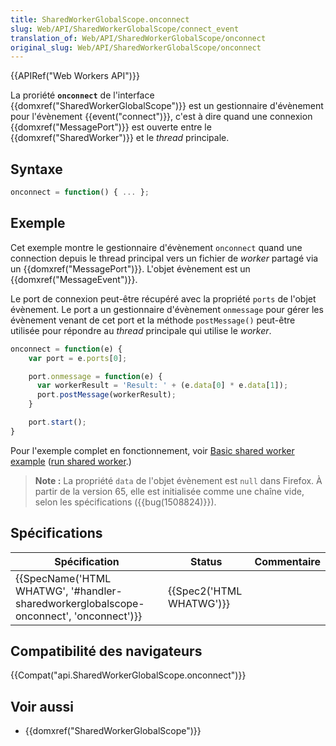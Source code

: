 ```yaml
---
title: SharedWorkerGlobalScope.onconnect
slug: Web/API/SharedWorkerGlobalScope/connect_event
translation_of: Web/API/SharedWorkerGlobalScope/onconnect
original_slug: Web/API/SharedWorkerGlobalScope/onconnect
---
```

{{APIRef("Web Workers API")}}

La proriété **`onconnect`** de l'interface {{domxref("SharedWorkerGlobalScope")}} est un gestionnaire d'évènement pour l'évènement {{event("connect")}}, c'est à dire quand une connexion {{domxref("MessagePort")}} est ouverte entre le {{domxref("SharedWorker")}} et le _thread_ principale.

## Syntaxe

```js
onconnect = function() { ... };
```

## Exemple

Cet exemple montre le gestionnaire d'évènement `onconnect` quand une connection depuis le thread principal vers un fichier de _worker_ partagé via un {{domxref("MessagePort")}}. L'objet évènement est un {{domxref("MessageEvent")}}.

Le port de connexion peut-être récupéré avec la propriété `ports` de l'objet évènement. Le port a un gestionnaire d'évènement `onmessage` pour gérer les évènement venant de cet port et la méthode `postMessage()` peut-être utilisée pour répondre au _thread_ principale qui utilise le _worker_.

```js
onconnect = function(e) {
    var port = e.ports[0];

    port.onmessage = function(e) {
      var workerResult = 'Result: ' + (e.data[0] * e.data[1]);
      port.postMessage(workerResult);
    }

    port.start();
}
```

Pour l'exemple complet en fonctionnement, voir [Basic shared worker example](https://github.com/mdn/simple-shared-worker) ([run shared worker](http://mdn.github.io/simple-shared-worker/).)

> **Note :** La propriété `data` de l'objet évènement est `null` dans Firefox. À partir de la version 65, elle est initialisée comme une chaîne vide, selon les spécifications ({{bug(1508824)}}).

## Spécifications

| Spécification                                                                                                        | Status                           | Commentaire |
| -------------------------------------------------------------------------------------------------------------------- | -------------------------------- | ----------- |
| {{SpecName('HTML WHATWG', '#handler-sharedworkerglobalscope-onconnect', 'onconnect')}} | {{Spec2('HTML WHATWG')}} |             |

## Compatibilité des navigateurs

{{Compat("api.SharedWorkerGlobalScope.onconnect")}}

## Voir aussi

- {{domxref("SharedWorkerGlobalScope")}}
